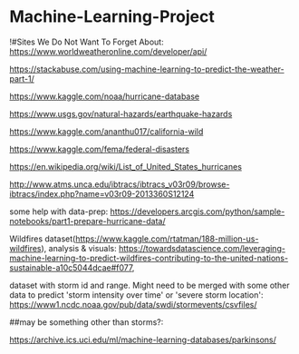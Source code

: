 # Machine-Learning-Project

!#Sites We Do Not Want To Forget About:
  https://www.worldweatheronline.com/developer/api/
  
  https://stackabuse.com/using-machine-learning-to-predict-the-weather-part-1/
  
  https://www.kaggle.com/noaa/hurricane-database
  
  https://www.usgs.gov/natural-hazards/earthquake-hazards
  
  https://www.kaggle.com/ananthu017/california-wild
  
  https://www.kaggle.com/fema/federal-disasters
  
  https://en.wikipedia.org/wiki/List_of_United_States_hurricanes
  
  
  http://www.atms.unca.edu/ibtracs/ibtracs_v03r09/browse-ibtracs/index.php?name=v03r09-2013360S12124
  
  some help with data-prep: https://developers.arcgis.com/python/sample-notebooks/part1-prepare-hurricane-data/
  
 Wildfires dataset(https://www.kaggle.com/rtatman/188-million-us-wildfires), analysis & visuals: https://towardsdatascience.com/leveraging-machine-learning-to-predict-wildfires-contributing-to-the-united-nations-sustainable-a10c5044dcae#f077, 
 
 dataset with storm id and range. Might need to be merged with some other data to predict 'storm intensity over time' or 'severe storm location': https://www1.ncdc.noaa.gov/pub/data/swdi/stormevents/csvfiles/ 
  
 ##may be something other than storms?: 
 
https://archive.ics.uci.edu/ml/machine-learning-databases/parkinsons/
 
  
  
  
